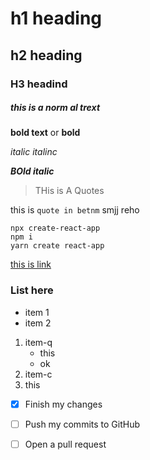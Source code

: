 # h1 heading
## h2 heading
### H3 headind
##### this is a norm al trext

__bold text__ or **bold**

_italic_ *italinc*

***BOld italic***
> THis is A Quotes

this is `quote in betnm` smjj reho

```
npx create-react-app
npm i 
yarn create react-app
```
[this is link](#)

### List here
- item 1
- item 2

1. item-q
    - this
    - ok
2. item-c
3. this

- [x] Finish my changes
- [ ] Push my commits to GitHub
- [ ] Open a pull request


